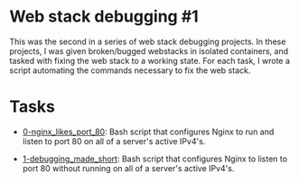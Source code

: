 # Web stack debugging #1

This was the second in a series of web stack debugging projects. In these
projects, I was given broken/bugged webstacks in isolated containers,
and tasked with fixing the web stack to a working state. For each
task, I wrote a script automating the commands necessary to fix the
web stack.

# Tasks
* [0-nginx_likes_port_80](./0-nginx_likes_port_80): Bash script that configures Nginx to run and listen to port 80 on all of a server's active IPv4's.

* [1-debugging_made_short](./1-debugging_made_short): Bash script that configures Nginx to listen to port 80 without running on all of a server's active IPv4's.
